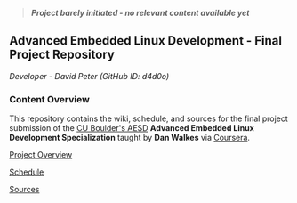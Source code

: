 > ***Project barely initiated - no relevant content available yet***
> 
## Advanced Embedded Linux Development - Final Project Repository

*Developer - David Peter (GitHub ID: d4d0o)*

### **Content Overview**

This repository contains the wiki, schedule, and sources for the final project submission of the [CU Boulder's AESD](https://github.com/cu-ecen-aeld) **Advanced Embedded Linux Development Specialization** taught by **Dan Walkes** via [Coursera](https://www.coursera.org/specializations/advanced-embedded-linux-development).

[Project Overview](https://github.com/d4d0o/final-project-assignment-d4d0o/wiki/Project-Overview)

[Schedule](https://github.com/users/d4d0o/projects/1/views/1?groupedBy%5BcolumnId%5D=54722961)

[Sources](https://github.com/d4d0o/final-project-assignment-d4d0o)

